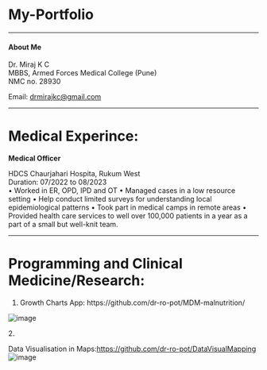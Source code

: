 # My-Portfolio

<hr>
<h4>About Me</h4>
Dr. Miraj K C <br>
MBBS, Armed Forces Medical College (Pune)<br>
NMC no. 28930


Email:
drmirajkc@gmail.com
<hr>

# Medical Experince:

<b>Medical Officer</b> 

HDCS Chaurjahari Hospita, Rukum West <br>
Duration: 07/2022 to 08/2023 <br>
•	Worked in ER, OPD, IPD and OT 
•	Managed cases in a low resource setting 
•	Help conduct limited surveys for understanding local epidemiological patterns
•	Took part in medical camps in remote areas
•	Provided health care services to well over 100,000 patients in a year as a part of a small but well-knit team.
<hr>

# Programming and Clinical Medicine/Research:

1. <p>Growth Charts App: https://github.com/dr-ro-pot/MDM-malnutrition/<br>
![image](https://github.com/dr-ro-pot/My-Portfolio/assets/100460238/64f1eea4-248e-4b4f-8e04-dd265aa9a52b)
<br></P>

2.<p>Data Visualisation in Maps:https://github.com/dr-ro-pot/DataVisualMapping<br>
![image](https://github.com/dr-ro-pot/My-Portfolio/assets/100460238/29a23058-1219-4881-aa55-e74a530141de)</p>


